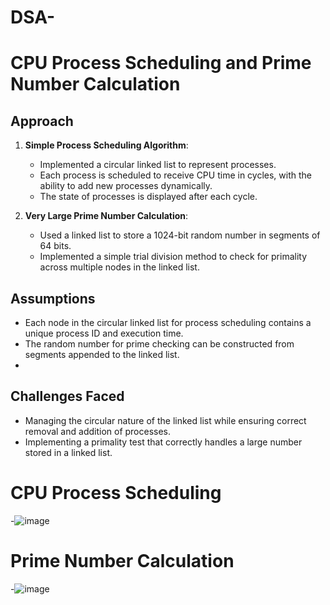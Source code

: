 # DSA-
# CPU Process Scheduling and Prime Number Calculation

## Approach
1. **Simple Process Scheduling Algorithm**:
   - Implemented a circular linked list to represent processes.
   - Each process is scheduled to receive CPU time in cycles, with the ability to add new processes dynamically.
   - The state of processes is displayed after each cycle.

2. **Very Large Prime Number Calculation**:
   - Used a linked list to store a 1024-bit random number in segments of 64 bits.
   - Implemented a simple trial division method to check for primality across multiple nodes in the linked list.

## Assumptions
- Each node in the circular linked list for process scheduling contains a unique process ID and execution time.
- The random number for prime checking can be constructed from segments appended to the linked list.
- 
## Challenges Faced
- Managing the circular nature of the linked list while ensuring correct removal and addition of processes.
- Implementing a primality test that correctly handles a large number stored in a linked list.

# CPU Process Scheduling
-![image](https://github.com/user-attachments/assets/bcbb5a9c-b1e2-4f23-a067-a3f249f65487)
# Prime Number Calculation
-![image](https://github.com/user-attachments/assets/5f54d515-7cbf-4ec9-98fe-173d893ea521)

